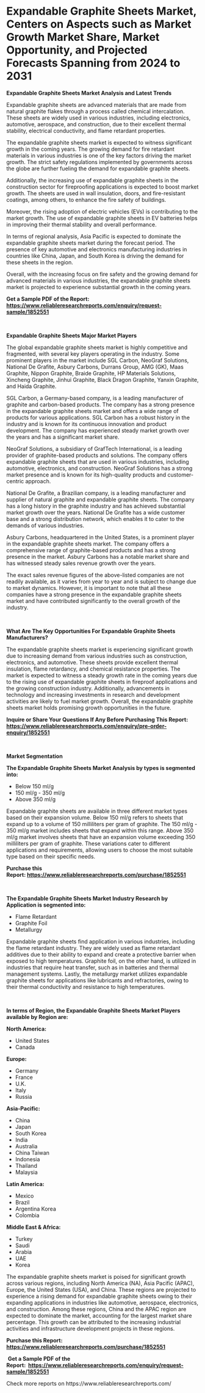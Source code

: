<p><h1>Expandable Graphite Sheets Market, Centers on Aspects such as Market Growth Market Share, Market Opportunity, and Projected Forecasts Spanning from 2024 to 2031</h1></p><p><strong>Expandable Graphite Sheets Market Analysis and Latest Trends</strong></p>
<p><p>Expandable graphite sheets are advanced materials that are made from natural graphite flakes through a process called chemical intercalation. These sheets are widely used in various industries, including electronics, automotive, aerospace, and construction, due to their excellent thermal stability, electrical conductivity, and flame retardant properties.</p><p>The expandable graphite sheets market is expected to witness significant growth in the coming years. The growing demand for fire retardant materials in various industries is one of the key factors driving the market growth. The strict safety regulations implemented by governments across the globe are further fueling the demand for expandable graphite sheets.</p><p>Additionally, the increasing use of expandable graphite sheets in the construction sector for fireproofing applications is expected to boost market growth. The sheets are used in wall insulation, doors, and fire-resistant coatings, among others, to enhance the fire safety of buildings.</p><p>Moreover, the rising adoption of electric vehicles (EVs) is contributing to the market growth. The use of expandable graphite sheets in EV batteries helps in improving their thermal stability and overall performance.</p><p>In terms of regional analysis, Asia Pacific is expected to dominate the expandable graphite sheets market during the forecast period. The presence of key automotive and electronics manufacturing industries in countries like China, Japan, and South Korea is driving the demand for these sheets in the region.</p><p>Overall, with the increasing focus on fire safety and the growing demand for advanced materials in various industries, the expandable graphite sheets market is projected to experience substantial growth in the coming years.</p></p>
<p><strong>Get a Sample PDF of the Report:&nbsp; <a href="https://www.reliableresearchreports.com/enquiry/request-sample/1852551">https://www.reliableresearchreports.com/enquiry/request-sample/1852551</a></strong></p>
<p>&nbsp;</p>
<p><strong>Expandable Graphite Sheets Major Market Players</strong></p>
<p><p>The global expandable graphite sheets market is highly competitive and fragmented, with several key players operating in the industry. Some prominent players in the market include SGL Carbon, NeoGraf Solutions, National De Grafite, Asbury Carbons, Durrans Group, AMG (GK), Maas Graphite, Nippon Graphite, Braide Graphite, HP Materials Solutions, Xincheng Graphite, Jinhui Graphite, Black Dragon Graphite, Yanxin Graphite, and Haida Graphite.</p><p>SGL Carbon, a Germany-based company, is a leading manufacturer of graphite and carbon-based products. The company has a strong presence in the expandable graphite sheets market and offers a wide range of products for various applications. SGL Carbon has a robust history in the industry and is known for its continuous innovation and product development. The company has experienced steady market growth over the years and has a significant market share.</p><p>NeoGraf Solutions, a subsidiary of GrafTech International, is a leading provider of graphite-based products and solutions. The company offers expandable graphite sheets that are used in various industries, including automotive, electronics, and construction. NeoGraf Solutions has a strong market presence and is known for its high-quality products and customer-centric approach.</p><p>National De Grafite, a Brazilian company, is a leading manufacturer and supplier of natural graphite and expandable graphite sheets. The company has a long history in the graphite industry and has achieved substantial market growth over the years. National De Grafite has a wide customer base and a strong distribution network, which enables it to cater to the demands of various industries.</p><p>Asbury Carbons, headquartered in the United States, is a prominent player in the expandable graphite sheets market. The company offers a comprehensive range of graphite-based products and has a strong presence in the market. Asbury Carbons has a notable market share and has witnessed steady sales revenue growth over the years.</p><p>The exact sales revenue figures of the above-listed companies are not readily available, as it varies from year to year and is subject to change due to market dynamics. However, it is important to note that all these companies have a strong presence in the expandable graphite sheets market and have contributed significantly to the overall growth of the industry.</p></p>
<p>&nbsp;</p>
<p><strong>What Are The Key Opportunities For Expandable Graphite Sheets Manufacturers?</strong></p>
<p><p>The expandable graphite sheets market is experiencing significant growth due to increasing demand from various industries such as construction, electronics, and automotive. These sheets provide excellent thermal insulation, flame retardancy, and chemical resistance properties. The market is expected to witness a steady growth rate in the coming years due to the rising use of expandable graphite sheets in fireproof applications and the growing construction industry. Additionally, advancements in technology and increasing investments in research and development activities are likely to fuel market growth. Overall, the expandable graphite sheets market holds promising growth opportunities in the future.</p></p>
<p><strong>Inquire or Share Your Questions If Any Before Purchasing This Report: <a href="https://www.reliableresearchreports.com/enquiry/pre-order-enquiry/1852551">https://www.reliableresearchreports.com/enquiry/pre-order-enquiry/1852551</a></strong></p>
<p>&nbsp;</p>
<p><strong>Market Segmentation</strong></p>
<p><strong>The Expandable Graphite Sheets Market Analysis by types is segmented into:</strong></p>
<p><ul><li>Below 150 ml/g</li><li>150 ml/g - 350 ml/g</li><li>Above 350 ml/g</li></ul></p>
<p><p>Expandable graphite sheets are available in three different market types based on their expansion volume. Below 150 ml/g refers to sheets that expand up to a volume of 150 milliliters per gram of graphite. The 150 ml/g - 350 ml/g market includes sheets that expand within this range. Above 350 ml/g market involves sheets that have an expansion volume exceeding 350 milliliters per gram of graphite. These variations cater to different applications and requirements, allowing users to choose the most suitable type based on their specific needs.</p></p>
<p><strong>Purchase this Report:&nbsp;<a href="https://www.reliableresearchreports.com/purchase/1852551">https://www.reliableresearchreports.com/purchase/1852551</a></strong></p>
<p>&nbsp;</p>
<p><strong>The Expandable Graphite Sheets Market Industry Research by Application is segmented into:</strong></p>
<p><ul><li>Flame Retardant</li><li>Graphite Foil</li><li>Metallurgy</li></ul></p>
<p><p>Expandable graphite sheets find application in various industries, including the flame retardant industry. They are widely used as flame retardant additives due to their ability to expand and create a protective barrier when exposed to high temperatures. Graphite foil, on the other hand, is utilized in industries that require heat transfer, such as in batteries and thermal management systems. Lastly, the metallurgy market utilizes expandable graphite sheets for applications like lubricants and refractories, owing to their thermal conductivity and resistance to high temperatures.</p></p>
<p>&nbsp;</p>
<p><strong>In terms of Region, the Expandable Graphite Sheets Market Players available by Region are:</strong></p>
<p>
    <p> <strong> North America: </strong>
        <ul>
            <li>United States</li>
            <li>Canada</li>
        </ul>
        </p> 
    <p> <strong> Europe: </strong>
        <ul>
            <li>Germany</li>
            <li>France</li>
            <li>U.K.</li>
            <li>Italy</li>
            <li>Russia</li>
        </ul>
        </p> 
    <p> <strong> Asia-Pacific: </strong>
        <ul>
            <li>China</li>
            <li>Japan</li>
            <li>South Korea</li>
            <li>India</li>
            <li>Australia</li>
            <li>China Taiwan</li>
            <li>Indonesia</li>
            <li>Thailand</li>
            <li>Malaysia</li>
        </ul>
        </p> 
    <p> <strong> Latin America: </strong>
        <ul>
            <li>Mexico</li>
            <li>Brazil</li>
            <li>Argentina Korea</li>
            <li>Colombia</li>
        </ul>
        </p> 
    <p> <strong> Middle East & Africa: </strong>
        <ul>
            <li>Turkey</li>
            <li>Saudi</li>
            <li>Arabia</li>
            <li>UAE</li>
            <li>Korea</li>
        </ul>
    </p>
    </p>
<p><p>The expandable graphite sheets market is poised for significant growth across various regions, including North America (NA), Asia Pacific (APAC), Europe, the United States (USA), and China. These regions are projected to experience a rising demand for expandable graphite sheets owing to their expanding applications in industries like automotive, aerospace, electronics, and construction. Among these regions, China and the APAC region are expected to dominate the market, accounting for the largest market share percentage. This growth can be attributed to the increasing industrial activities and infrastructure development projects in these regions.</p></p>
<p><strong>Purchase this Report: <a href="https://www.reliableresearchreports.com/purchase/1852551">https://www.reliableresearchreports.com/purchase/1852551</a></strong></p>
<p>&nbsp;<strong>Get a Sample PDF of the Report:&nbsp;&nbsp;<a href="https://www.reliableresearchreports.com/enquiry/request-sample/1852551">https://www.reliableresearchreports.com/enquiry/request-sample/1852551</a></strong></p>
<p><strong></strong></p>
<p>Check more reports on https://www.reliableresearchreports.com/</p>